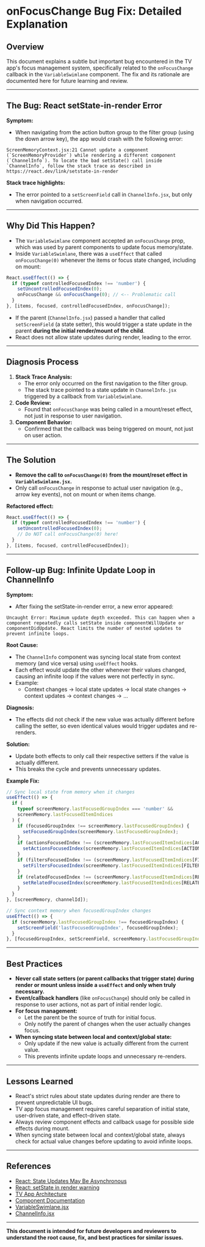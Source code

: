 # onFocusChange Bug Fix: Detailed Explanation

## Overview
This document explains a subtle but important bug encountered in the TV app's focus management system, specifically related to the `onFocusChange` callback in the `VariableSwimlane` component. The fix and its rationale are documented here for future learning and review.

---

## The Bug: React setState-in-render Error

**Symptom:**
- When navigating from the action button group to the filter group (using the down arrow key), the app would crash with the following error:

```
ScreenMemoryContext.jsx:21 Cannot update a component (`ScreenMemoryProvider`) while rendering a different component (`ChannelInfo`). To locate the bad setState() call inside `ChannelInfo`, follow the stack trace as described in https://react.dev/link/setstate-in-render
```

**Stack trace highlights:**
- The error pointed to a `setScreenField` call in `ChannelInfo.jsx`, but only when navigation occurred.

---

## Why Did This Happen?

- The `VariableSwimlane` component accepted an `onFocusChange` prop, which was used by parent components to update focus memory/state.
- Inside `VariableSwimlane`, there was a `useEffect` that called `onFocusChange(0)` whenever the items or focus state changed, including on mount:

```js
React.useEffect(() => {
  if (typeof controlledFocusedIndex !== 'number') {
    setUncontrolledFocusedIndex(0);
    onFocusChange && onFocusChange(0); // <-- Problematic call
  }
}, [items, focused, controlledFocusedIndex, onFocusChange]);
```

- If the parent (`ChannelInfo.jsx`) passed a handler that called `setScreenField` (a state setter), this would trigger a state update in the parent **during the initial render/mount of the child**.
- React does not allow state updates during render, leading to the error.

---

## Diagnosis Process

1. **Stack Trace Analysis:**
   - The error only occurred on the first navigation to the filter group.
   - The stack trace pointed to a state update in `ChannelInfo.jsx` triggered by a callback from `VariableSwimlane`.
2. **Code Review:**
   - Found that `onFocusChange` was being called in a mount/reset effect, not just in response to user navigation.
3. **Component Behavior:**
   - Confirmed that the callback was being triggered on mount, not just on user action.

---

## The Solution

- **Remove the call to `onFocusChange(0)` from the mount/reset effect in `VariableSwimlane.jsx`.**
- Only call `onFocusChange` in response to actual user navigation (e.g., arrow key events), not on mount or when items change.

**Refactored effect:**
```js
React.useEffect(() => {
  if (typeof controlledFocusedIndex !== 'number') {
    setUncontrolledFocusedIndex(0);
    // Do NOT call onFocusChange(0) here!
  }
}, [items, focused, controlledFocusedIndex]);
```

---

## Follow-up Bug: Infinite Update Loop in ChannelInfo

**Symptom:**
- After fixing the setState-in-render error, a new error appeared:

```
Uncaught Error: Maximum update depth exceeded. This can happen when a component repeatedly calls setState inside componentWillUpdate or componentDidUpdate. React limits the number of nested updates to prevent infinite loops.
```

**Root Cause:**
- The `ChannelInfo` component was syncing local state from context memory (and vice versa) using `useEffect` hooks.
- Each effect would update the other whenever their values changed, causing an infinite loop if the values were not perfectly in sync.
- Example:
  - Context changes → local state updates → local state changes → context updates → context changes → ...

**Diagnosis:**
- The effects did not check if the new value was actually different before calling the setter, so even identical values would trigger updates and re-renders.

**Solution:**
- Update both effects to only call their respective setters if the value is actually different.
- This breaks the cycle and prevents unnecessary updates.

**Example Fix:**
```js
// Sync local state from memory when it changes
useEffect(() => {
  if (
    typeof screenMemory.lastFocusedGroupIndex === 'number' &&
    screenMemory.lastFocusedItemIndices
  ) {
    if (focusedGroupIndex !== screenMemory.lastFocusedGroupIndex) {
      setFocusedGroupIndex(screenMemory.lastFocusedGroupIndex);
    }
    if (actionsFocusedIndex !== (screenMemory.lastFocusedItemIndices[ACTIONS_GROUP] ?? 0)) {
      setActionsFocusedIndex(screenMemory.lastFocusedItemIndices[ACTIONS_GROUP] ?? 0);
    }
    if (filtersFocusedIndex !== (screenMemory.lastFocusedItemIndices[FILTERS_GROUP] ?? 0)) {
      setFiltersFocusedIndex(screenMemory.lastFocusedItemIndices[FILTERS_GROUP] ?? 0);
    }
    if (relatedFocusedIndex !== (screenMemory.lastFocusedItemIndices[RELATED_GROUP] ?? 0)) {
      setRelatedFocusedIndex(screenMemory.lastFocusedItemIndices[RELATED_GROUP] ?? 0);
    }
  }
}, [screenMemory, channelId]);

// Sync context memory when focusedGroupIndex changes
useEffect(() => {
  if (screenMemory.lastFocusedGroupIndex !== focusedGroupIndex) {
    setScreenField('lastFocusedGroupIndex', focusedGroupIndex);
  }
}, [focusedGroupIndex, setScreenField, screenMemory.lastFocusedGroupIndex]);
```

---

## Best Practices

- **Never call state setters (or parent callbacks that trigger state) during render or mount unless inside a `useEffect` and only when truly necessary.**
- **Event/callback handlers** (like `onFocusChange`) should only be called in response to user actions, not as part of initial render logic.
- **For focus management:**
  - Let the parent be the source of truth for initial focus.
  - Only notify the parent of changes when the user actually changes focus.
- **When syncing state between local and context/global state:**
  - Only update if the new value is actually different from the current value.
  - This prevents infinite update loops and unnecessary re-renders.

---

## Lessons Learned

- React's strict rules about state updates during render are there to prevent unpredictable UI bugs.
- TV app focus management requires careful separation of initial state, user-driven state, and effect-driven state.
- Always review component effects and callback usage for possible side effects during mount.
- When syncing state between local and context/global state, always check for actual value changes before updating to avoid infinite loops.

---

## References
- [React: State Updates May Be Asynchronous](https://react.dev/learn/queueing-a-series-of-state-updates)
- [React: setState in render warning](https://react.dev/warnings/invalid-hook-call-warning)
- [TV App Architecture](./ARCHITECTURE.md)
- [Component Documentation](./COMPONENT_DOCUMENTATION.md)
- [VariableSwimlane.jsx](/src/components/VariableSwimlane.jsx)
- [ChannelInfo.jsx](/src/screens/ChannelInfo.jsx)

---

**This document is intended for future developers and reviewers to understand the root cause, fix, and best practices for similar issues.** 